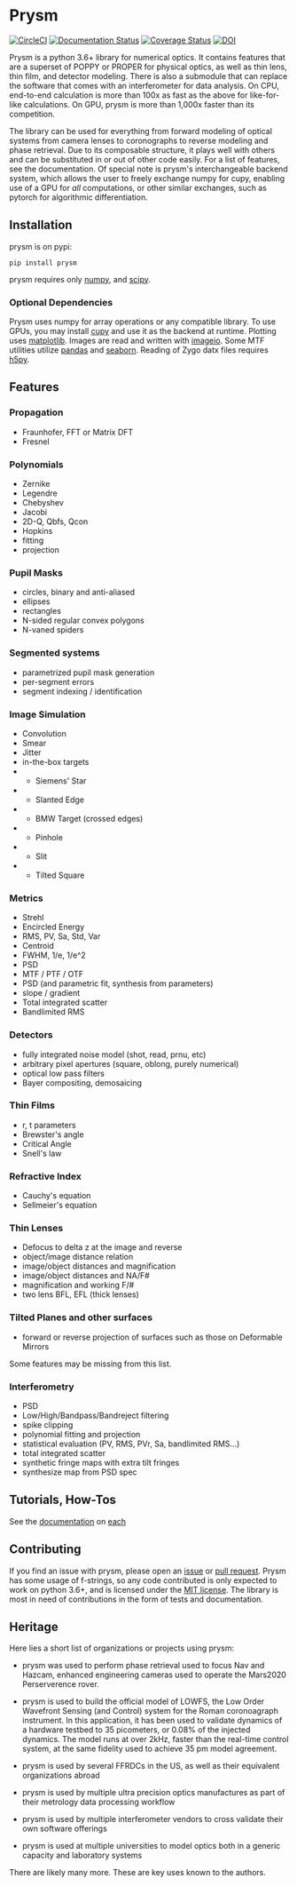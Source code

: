# Prysm

[![CircleCI](https://circleci.com/gh/brandondube/prysm.svg?style=svg)](https://circleci.com/gh/brandondube/prysm?branch=master)
[![Documentation Status](https://readthedocs.org/projects/prysm/badge/?version=stable)](http://prysm.readthedocs.io/en/stable/?badge=stable)
[![Coverage Status](https://coveralls.io/repos/github/brandondube/prysm/badge.svg?branch=master)](https://coveralls.io/github/brandondube/prysm?branch=master) [![DOI](http://joss.theoj.org/papers/10.21105/joss.01352/status.svg)](https://doi.org/10.21105/joss.01352)


Prysm is a python 3.6+ library for numerical optics.  It contains features that are a superset of POPPY or PROPER for physical optics, as well as thin lens, thin film, and detector modeling.  There is also a submodule that can replace the software that comes with an interferometer for data analysis.  On CPU, end-to-end calculation is more than 100x as fast as the above for like-for-like calculations.  On GPU, prysm is more than 1,000x faster than its competition.

The library can be used for everything from forward modeling of optical systems from camera lenses to coronographs to reverse modeling and phase retrieval.  Due to its composable structure, it plays well with others and can be substituted in or out of other code easily.  For a list of features, see the documentation.  Of special note is prysm's interchangeable backend system, which allows the user to freely exchange numpy for cupy, enabling use of a GPU for _all_ computations, or other similar exchanges, such as pytorch for algorithmic differentiation.

## Installation

prysm is on pypi:
```
pip install prysm
```

prysm requires only [numpy](http://www.numpy.org/), and [scipy](https://www.scipy.org/).

### Optional Dependencies

Prysm uses numpy for array operations or any compatible library.  To use GPUs, you may install [cupy](https://cupy.chainer.org/) and use it as the backend at runtime.  Plotting uses [matplotlib](https://matplotlib.org/).  Images are read and written with [imageio](https://imageio.github.io/).  Some MTF utilities utilize [pandas](https://pandas.pydata.org/) and [seaborn](https://seaborn.pydata.org/).  Reading of Zygo datx files requires [h5py](https://www.h5py.org/).

## Features

### Propagation
- Fraunhofer, FFT or Matrix DFT
- Fresnel

### Polynomials
- Zernike
- Legendre
- Chebyshev
- Jacobi
- 2D-Q, Qbfs, Qcon
- Hopkins
- fitting
- projection

### Pupil Masks
- circles, binary and anti-aliased
- ellipses
- rectangles
- N-sided regular convex polygons
- N-vaned spiders

### Segmented systems
- parametrized pupil mask generation
- per-segment errors
- segment indexing / identification

### Image Simulation
- Convolution
- Smear
- Jitter
- in-the-box targets
- - Siemens' Star
- - Slanted Edge
- - BMW Target (crossed edges)
- - Pinhole
- - Slit
- - Tilted Square

### Metrics
- Strehl
- Encircled Energy
- RMS, PV, Sa, Std, Var
- Centroid
- FWHM, 1/e, 1/e^2
- PSD
- MTF / PTF / OTF
- PSD (and parametric fit, synthesis from parameters)
- slope / gradient
- Total integrated scatter
- Bandlimited RMS

### Detectors
- fully integrated noise model (shot, read, prnu, etc)
- arbitrary pixel apertures (square, oblong, purely numerical)
- optical low pass filters
- Bayer compositing, demosaicing

### Thin Films
- r, t parameters
- Brewster's angle
- Critical Angle
- Snell's law

### Refractive Index
- Cauchy's equation
- Sellmeier's equation

### Thin Lenses
- Defocus to delta z at the image and reverse
- object/image distance relation
- image/object distances and magnification
- image/object distances and NA/F#
- magnification and working F/#
- two lens BFL, EFL (thick lenses)

### Tilted Planes and other surfaces

- forward or reverse projection of surfaces such as those on Deformable Mirrors

Some features may be missing from this list.

### Interferometry

- PSD
- Low/High/Bandpass/Bandreject filtering
- spike clipping
- polynomial fitting and projection
- statistical evaluation (PV, RMS, PVr, Sa, bandlimited RMS...)
- total integrated scatter
- synthetic fringe maps with extra tilt fringes
- synthesize map from PSD spec

## Tutorials, How-Tos

See the [documentation](https://prysm.readthedocs.io/en/stable/tutorials/index.html) on [each](https://prysm.readthedocs.io/en/stable/how-tos/index.html)

## Contributing

If you find an issue with prysm, please open an [issue](https://github.com/brandondube/prysm/issues) or [pull request](https://github.com/brandondube/prysm/pulls).  Prysm has some usage of f-strings, so any code contributed is only expected to work on python 3.6+, and is licensed under the [MIT license](https://github.com/brandondube/prysm/blob/master/LICENSE.md).  The library is
most in need of contributions in the form of tests and documentation.

## Heritage

Here lies a short list of organizations or projects using prysm:

- prysm was used to perform phase retrieval used to focus Nav and Hazcam, enhanced engineering cameras used to operate the Mars2020 Perserverence rover.

- prysm is used to build the official model of LOWFS, the Low Order Wavefront Sensing (and Control) system for the Roman coronoagraph instrument.  In this application, it has been used to validate dynamics of a hardware testbed to 35 picometers, or 0.08% of the injected dynamics.  The model runs at over 2kHz, faster than the real-time control system, at the same fidelity used to achieve 35 pm model agreement.

- prysm is used by several FFRDCs in the US, as well as their equivalent organizations abroad

- prysm is used by multiple ultra precision optics manufactures as part of their metrology data processing workflow

- prysm is used by multiple interferometer vendors to cross validate their own software offerings

- prysm is used at multiple universities to model optics both in a generic capacity and laboratory systems

There are likely many more.  These are key uses known to the authors.
